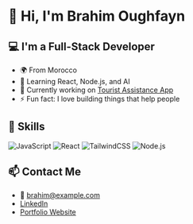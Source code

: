 # 👋 Hi, I'm Brahim Oughfayn

## 💻 I'm a Full-Stack Developer

- 🌍 From Morocco
- 🧠 Learning React, Node.js, and AI
- 🔭 Currently working on [Tourist Assistance App](https://github.com/yourproject)
- ⚡ Fun fact: I love building things that help people

## 🚀 Skills
![JavaScript](https://img.shields.io/badge/-JavaScript-F7DF1E?logo=javascript&logoColor=000)
![React](https://img.shields.io/badge/-React-61DAFB?logo=react&logoColor=000)
![TailwindCSS](https://img.shields.io/badge/-TailwindCSS-38B2AC?logo=tailwind-css&logoColor=fff)
![Node.js](https://img.shields.io/badge/-Node.js-339933?logo=node.js&logoColor=fff)

## 📫 Contact Me
- 📧 brahim@example.com
- [LinkedIn](https://linkedin.com/in/yourprofile)
- [Portfolio Website](https://kyouare.vercel.app)

